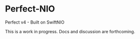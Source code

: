 # Perfect-NIO
Perfect v4 - Built on SwiftNIO

This is a work in progress. Docs and discussion are forthcoming.
